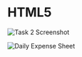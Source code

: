 # HTML5
![Task 2 Screenshot](https://user-images.githubusercontent.com/68139428/152638179-1392da67-eb84-4113-93f9-4138ef2e9a5e.PNG)


![Daily Expense Sheet](https://user-images.githubusercontent.com/68139428/156218738-8d2bbeb9-7f50-4db1-accd-21f8694dd78a.PNG)
